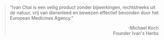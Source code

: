 > "Ivan Chai is een veilig product zonder bijwerkingen, rechtstreeks uit de natuur, vrij van dierenleed en bewezen effectief bevonden door het European Medicines Agency."
>
> <p style="text-align: right">-Michael Koch <br> Founder Ivan's Herbs</p>

